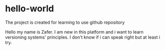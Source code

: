 # hello-world
The project is created for learning to use github repository

Hello my name is Zafer.
I am new in this platform and i want to learn versioning systems' principles.
I don't know if i can speak right but at least i try.
